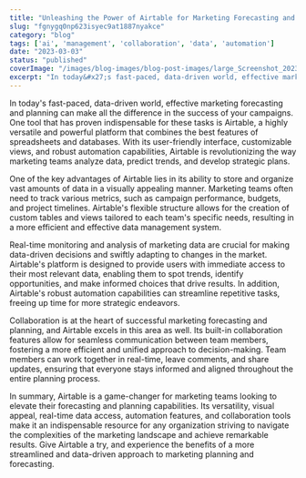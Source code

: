 ```yaml
---
title: "Unleashing the Power of Airtable for Marketing Forecasting and Planning"
slug: "fgnygq0np623isyec9at1887nyakce"
category: "blog"
tags: ['ai', 'management', 'collaboration', 'data', 'automation']
date: "2023-03-03"
status: "published"
coverImage: "/images/blog-images/blog-post-images/large_Screenshot_2023_04_05_at_10_57_23_PM_96873d49bb.png"
excerpt: "In today&#x27;s fast-paced, data-driven world, effective marketing forecasting and planning can make all the difference in the success of your campaigns. One tool that has proven indispensable for these..."
---
```


In today's fast-paced, data-driven world, effective marketing forecasting and planning can make all the difference in the success of your campaigns. One tool that has proven indispensable for these tasks is Airtable, a highly versatile and powerful platform that combines the best features of spreadsheets and databases. With its user-friendly interface, customizable views, and robust automation capabilities, Airtable is revolutionizing the way marketing teams analyze data, predict trends, and develop strategic plans.

One of the key advantages of Airtable lies in its ability to store and organize vast amounts of data in a visually appealing manner. Marketing teams often need to track various metrics, such as campaign performance, budgets, and project timelines. Airtable's flexible structure allows for the creation of custom tables and views tailored to each team's specific needs, resulting in a more efficient and effective data management system.

Real-time monitoring and analysis of marketing data are crucial for making data-driven decisions and swiftly adapting to changes in the market. Airtable's platform is designed to provide users with immediate access to their most relevant data, enabling them to spot trends, identify opportunities, and make informed choices that drive results. In addition, Airtable's robust automation capabilities can streamline repetitive tasks, freeing up time for more strategic endeavors.

Collaboration is at the heart of successful marketing forecasting and planning, and Airtable excels in this area as well. Its built-in collaboration features allow for seamless communication between team members, fostering a more efficient and unified approach to decision-making. Team members can work together in real-time, leave comments, and share updates, ensuring that everyone stays informed and aligned throughout the entire planning process.

In summary, Airtable is a game-changer for marketing teams looking to elevate their forecasting and planning capabilities. Its versatility, visual appeal, real-time data access, automation features, and collaboration tools make it an indispensable resource for any organization striving to navigate the complexities of the marketing landscape and achieve remarkable results. Give Airtable a try, and experience the benefits of a more streamlined and data-driven approach to marketing planning and forecasting.

